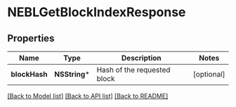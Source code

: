 # NEBLGetBlockIndexResponse

## Properties
Name | Type | Description | Notes
------------ | ------------- | ------------- | -------------
**blockHash** | **NSString*** | Hash of the requested block | [optional] 

[[Back to Model list]](../README.md#documentation-for-models) [[Back to API list]](../README.md#documentation-for-api-endpoints) [[Back to README]](../README.md)


